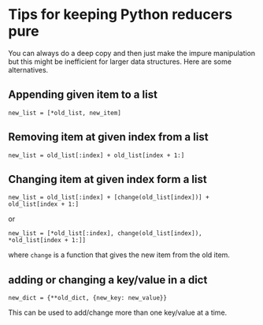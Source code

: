 # Tips for keeping Python reducers pure

You can always do a deep copy and then just make the impure manipulation but
this might be inefficient for larger data structures. Here are some
alternatives.

## Appending given item to a list

```
new_list = [*old_list, new_item]
```

## Removing item at given index from a list

```
new_list = old_list[:index] + old_list[index + 1:]
```

## Changing item at given index form a list

```
new_list = old_list[:index] + [change(old_list[index])] + old_list[index + 1:]
```

or

```
new_list = [*old_list[:index], change(old_list[index]), *old_list[index + 1:]]
```

where `change` is a function that gives the new item from the old item.

## adding or changing a key/value in a dict

```
new_dict = {**old_dict, {new_key: new_value}}
```

This can be used to add/change more than one key/value at a time.

